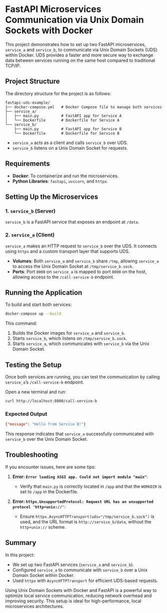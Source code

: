 # FastAPI Microservices Communication via Unix Domain Sockets with Docker

This project demonstrates how to set up two FastAPI microservices, `service_a` and `service_b`, to communicate via Unix Domain Sockets (UDS) within Docker. UDS provides a faster and more secure way to exchange data between services running on the same host compared to traditional TCP/IP.

## Project Structure

The directory structure for the project is as follows:

```
fastapi-uds-example/
├── docker-compose.yml   # Docker Compose file to manage both services
├── service_a/
│   ├── main.py          # FastAPI app for Service A
│   └── Dockerfile       # Dockerfile for Service A
└── service_b/
    ├── main.py          # FastAPI app for Service B
    └── Dockerfile       # Dockerfile for Service B
```

- `service_a` acts as a client and calls `service_b` over UDS.
- `service_b` listens on a Unix Domain Socket for requests.

## Requirements

- **Docker**: To containerize and run the microservices.
- **Python Libraries**: `fastapi`, `uvicorn`, and `httpx`.
  
## Setting Up the Microservices

### 1. `service_b` (Server)

`service_b` is a FastAPI service that exposes an endpoint at `/data`.

### 2. `service_a` (Client)

`service_a` makes an HTTP request to `service_b` over the UDS. It connects using `httpx` and a custom transport layer that supports UDS.

- **Volumes**: Both `service_a` and `service_b` share `/tmp`, allowing `service_a` to access the Unix Domain Socket at `/tmp/service_b.sock`.
- **Ports**: Port `8000` on `service_a` is mapped to port `8000` on the host, allowing access to the `/call-service-b` endpoint.

## Running the Application

To build and start both services:

```bash
docker-compose up --build
```

This command:

1. Builds the Docker images for `service_a` and `service_b`.
2. Starts `service_b`, which listens on `/tmp/service_b.sock`.
3. Starts `service_a`, which communicates with `service_b` via the Unix Domain Socket.

## Testing the Setup

Once both services are running, you can test the communication by calling `service_a`’s `/call-service-b` endpoint.

Open a new terminal and run:

```bash
curl http://localhost:8000/call-service-b
```

### Expected Output

```json
{"message": "Hello from Service B!"}
```

This response indicates that `service_a` successfully communicated with `service_b` over the Unix Domain Socket.

## Troubleshooting

If you encounter issues, here are some tips:

1. **Error: `Error loading ASGI app. Could not import module "main"`**:
   - Verify that `main.py` is correctly located in `/app` and that the `WORKDIR` is set to `/app` in the Dockerfile.

2. **Error: `httpx.UnsupportedProtocol: Request URL has an unsupported protocol 'http+unix://'`**:
   - Ensure `httpx.AsyncHTTPTransport(uds="/tmp/service_b.sock")` is used, and the URL format is `http://service_b/data`, without the `http+unix://` scheme.

## Summary

In this project:

- We set up two FastAPI services (`service_a` and `service_b`).
- Configured `service_a` to communicate with `service_b` over a Unix Domain Socket within Docker.
- Used `httpx` with `AsyncHTTPTransport` for efficient UDS-based requests.

Using Unix Domain Sockets with Docker and FastAPI is a powerful way to optimize local service communication, reducing network overhead and improving security. This setup is ideal for high-performance, local microservices architectures.
